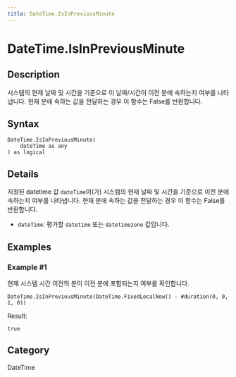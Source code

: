 ```yaml
---
title: DateTime.IsInPreviousMinute
---
```


# DateTime.IsInPreviousMinute


## Description

시스템의 현재 날짜 및 시간을 기준으로 이 날짜/시간이 이전 분에 속하는지 여부를 나타냅니다. 현재 분에 속하는 값을 전달하는 경우 이 함수는 False를 반환합니다.


## Syntax

```powerquery
DateTime.IsInPreviousMinute(
    dateTime as any
) as logical
```


## Details

지정된 datetime 값 <code>dateTime</code>이(가) 시스템의 현재 날짜 및 시간을 기준으로 이전 분에 속하는지 여부를 나타냅니다. 현재 분에 속하는 값을 전달하는 경우 이 함수는 False를 반환합니다.      <ul>      <li><code>dateTime</code>: 평가할 <code>datetime</code> 또는 <code>datetimezone</code> 값입니다.</li>      </ul>


## Examples

### Example #1 
현재 시스템 시간 이전의 분이 이전 분에 포함되는지 여부를 확인합니다.
```powerquery
DateTime.IsInPreviousMinute(DateTime.FixedLocalNow() - #duration(0, 0, 1, 0))
```

Result: 
```powerquery
true
```




## Category
DateTime

